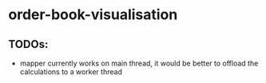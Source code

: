 # order-book-visualisation

## TODOs:
- mapper currently works on main thread, it would be better to offload the calculations to a worker thread